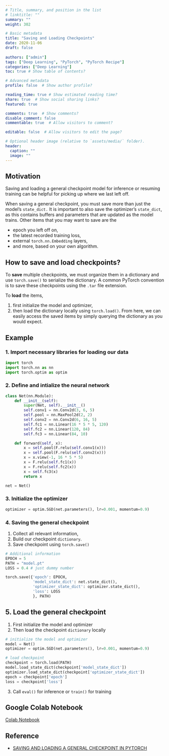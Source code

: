 ```yaml
---
# Title, summary, and position in the list
# linktitle: ""
summary: ""
weight: 302

# Basic metadata
title: "Saving and Loading Checkpoints"
date: 2020-11-06
draft: false
 
authors: ["admin"]
tags: ["Deep Learning", "PyTorch", "PyTorch Recipe"]
categories: ["Deep Learning"]
toc: true # Show table of contents?

# Advanced metadata
profile: false  # Show author profile?

reading_time: true # Show estimated reading time?
share: true  # Show social sharing links?
featured: true

comments: true  # Show comments?
disable_comment: false
commentable: true  # Allow visitors to comment?  

editable: false  # Allow visitors to edit the page?  

# Optional header image (relative to `assets/media/` folder).
header:
  caption: ""
  image: ""
---
```


## Motivation

Saving and loading a general checkpoint model for inference or resuming training can be helpful for picking up where we last left off. 

When saving a general checkpoint, you must save more than just the model’s `state_dict.` It is important to also save the optimizer’s `state_dict`, as this contains buffers and parameters that are updated as the model trains. Other items that you may want to save are the 

- epoch you left off on, 
- the latest recorded training loss, 
- external `torch.nn.Embedding` layers, 
- and more, based on your own algorithm.

## How to save and load checkpoints?

To **save** multiple checkpoints, we must organize them in a dictionary and use `torch.save()` to serialize the dictionary. A common PyTorch convention is to save these checkpoints using the `.tar` file extension. 

To **load** the items, 

1. first initialize the model and optimizer, 
2. then load the dictionary locally using `torch.load()`. From here, we can easily access the saved items by simply querying the dictionary as you would expect.

## Example

### 1. Import necessary libraries for loading our data

```python
import torch
import torch.nn as nn
import torch.optim as optim
```

### 2. Define and intialize the neural network

```python
class Net(nn.Module):
    def __init__(self):
        super(Net, self).__init__()
        self.conv1 = nn.Conv2d(3, 6, 5)
        self.pool = nn.MaxPool2d(2, 2)
        self.conv2 = nn.Conv2d(6, 16, 5)
        self.fc1 = nn.Linear(16 * 5 * 5, 120)
        self.fc2 = nn.Linear(120, 84)
        self.fc3 = nn.Linear(84, 10)

    def forward(self, x):
        x = self.pool(F.relu(self.conv1(x)))
        x = self.pool(F.relu(self.conv2(x)))
        x = x.view(-1, 16 * 5 * 5)
        x = F.relu(self.fc1(x))
        x = F.relu(self.fc2(x))
        x = self.fc3(x)
        return x

net = Net()
```

### 3. Initialize the optimizer

```python
optimizer = optim.SGD(net.parameters(), lr=0.001, momentum=0.9)
```

### 4. Saving the general checkpoint

1. Collect all relevant information, 
2. Build our checkpoint `dictionary`.
3. Save checkpoint using `torch.save()`

```python
# Additional information
EPOCH = 5
PATH = "model.pt"
LOSS = 0.4 # just dummy number

torch.save({'epoch': EPOCH,
            'model_state_dict': net.state_dict(),
            'optimizer_state_dict': optimizer.state_dict(),
            'loss': LOSS
            }, PATH)
```

## 5. Load the general checkpoint

1. First initialize the model and optimizer
2. Then load the checkpoint `dictionary` locally

```python
# initialize the model and optimizer
model = Net()
optimizer = optim.SGD(net.parameters(), lr=0.001, momentum=0.9)

# load checkpoint
checkpoint = torch.load(PATH)
model.load_state_dict(checkpoint['model_state_dict'])
optimizer.load_state_dict(checkpoint['optimizer_state_dict'])
epoch = checkpoint['epoch']
loss = checkpoint['loss']
```

3. Call `eval()` for inference or `train()` for training



## Google Colab Notebook

[Colab Notebook](https://colab.research.google.com/drive/1PlsftZnPEvyWkJUXIoM5M3a-UA1RTXhl?authuser=1) 







## Reference

- [SAVING AND LOADING A GENERAL CHECKPOINT IN PYTORCH](https://pytorch.org/tutorials/recipes/recipes/saving_and_loading_a_general_checkpoint.html)


